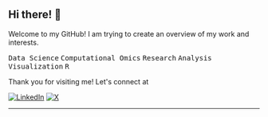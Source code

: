 ## Hi there! 👋

Welcome to my GitHub! I am trying to create an overview of my work and interests.

<kbd>Data Science</kbd> <kbd>Computational Omics</kbd> <kbd>Research</kbd> <kbd>Analysis</kbd> <kbd>Visualization</kbd> <kbd>R</kbd>

Thank you for visiting me! Let's connect at  

[![LinkedIn](https://img.shields.io/badge/-LinkedIn-blue?style=flat-square&logo=linkedin&logoColor=white)](https://www.linkedin.com/in/rupa-kanchi-8428982b/) [![X](https://img.shields.io/badge/-Follow%20Me-1DA1F2?style=flat-square&logo=x&logoColor=white)](https://x.com/rupakanchi)  

---
